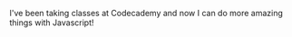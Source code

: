 I've been taking classes at Codecademy and now I can do more amazing things with Javascript!

<html>
<body>

<script>
var confirmResult = confirm("I can do more things now that I'm accustomed to programming websites.\nGet Ready!");
</script>

</body>
</html>
